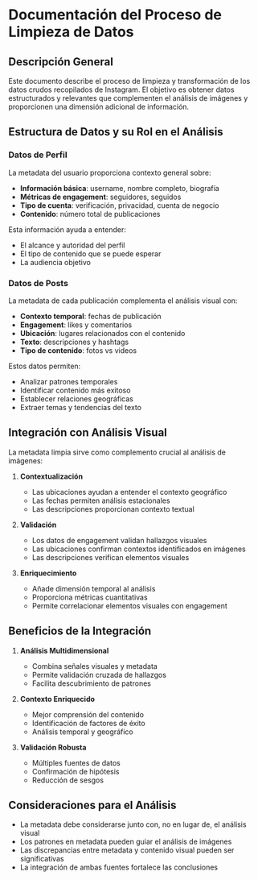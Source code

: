 # Documentación del Proceso de Limpieza de Datos

## Descripción General

Este documento describe el proceso de limpieza y transformación de los datos crudos recopilados de Instagram. El objetivo es obtener datos estructurados y relevantes que complementen el análisis de imágenes y proporcionen una dimensión adicional de información.

## Estructura de Datos y su Rol en el Análisis

### Datos de Perfil
La metadata del usuario proporciona contexto general sobre:

- **Información básica**: username, nombre completo, biografía
- **Métricas de engagement**: seguidores, seguidos
- **Tipo de cuenta**: verificación, privacidad, cuenta de negocio
- **Contenido**: número total de publicaciones

Esta información ayuda a entender:
- El alcance y autoridad del perfil
- El tipo de contenido que se puede esperar
- La audiencia objetivo

### Datos de Posts
La metadata de cada publicación complementa el análisis visual con:

- **Contexto temporal**: fechas de publicación
- **Engagement**: likes y comentarios
- **Ubicación**: lugares relacionados con el contenido
- **Texto**: descripciones y hashtags
- **Tipo de contenido**: fotos vs videos

Estos datos permiten:
- Analizar patrones temporales
- Identificar contenido más exitoso
- Establecer relaciones geográficas
- Extraer temas y tendencias del texto

## Integración con Análisis Visual

La metadata limpia sirve como complemento crucial al análisis de imágenes:

1. **Contextualización**
   - Las ubicaciones ayudan a entender el contexto geográfico
   - Las fechas permiten análisis estacionales
   - Las descripciones proporcionan contexto textual

2. **Validación**
   - Los datos de engagement validan hallazgos visuales
   - Las ubicaciones confirman contextos identificados en imágenes
   - Las descripciones verifican elementos visuales

3. **Enriquecimiento**
   - Añade dimensión temporal al análisis
   - Proporciona métricas cuantitativas
   - Permite correlacionar elementos visuales con engagement

## Beneficios de la Integración

1. **Análisis Multidimensional**
   - Combina señales visuales y metadata
   - Permite validación cruzada de hallazgos
   - Facilita descubrimiento de patrones

2. **Contexto Enriquecido**
   - Mejor comprensión del contenido
   - Identificación de factores de éxito
   - Análisis temporal y geográfico

3. **Validación Robusta**
   - Múltiples fuentes de datos
   - Confirmación de hipótesis
   - Reducción de sesgos

## Consideraciones para el Análisis

- La metadata debe considerarse junto con, no en lugar de, el análisis visual
- Los patrones en metadata pueden guiar el análisis de imágenes
- Las discrepancias entre metadata y contenido visual pueden ser significativas
- La integración de ambas fuentes fortalece las conclusiones

